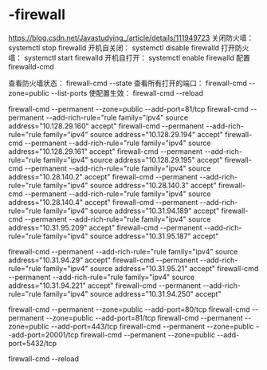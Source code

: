 # -firewall
https://blog.csdn.net/Javastudying_/article/details/111949723
关闭防火墙： systemctl stop firewalld
开机自关闭： systemctl disable firewalld
打开防火墙： systemctl start firewalld
开机自打开： systemctl enable firewalld
配置 firewalld-cmd

查看防火墙状态： firewall-cmd --state
查看所有打开的端口： firewall-cmd --zone=public --list-ports
使配置生效： firewall-cmd --reload 

firewall-cmd --permanent --zone=public --add-port=81/tcp
firewall-cmd --permanent --add-rich-rule="rule family="ipv4" source address="10.128.29.160" accept"
firewall-cmd --permanent --add-rich-rule="rule family="ipv4" source address="10.128.29.194" accept"
firewall-cmd --permanent --add-rich-rule="rule family="ipv4" source address="10.128.29.161" accept"
firewall-cmd --permanent --add-rich-rule="rule family="ipv4" source address="10.128.29.195" accept"
firewall-cmd --permanent --add-rich-rule="rule family="ipv4" source address="10.28.140.2" accept"
firewall-cmd --permanent --add-rich-rule="rule family="ipv4" source address="10.28.140.3" accept"
firewall-cmd --permanent --add-rich-rule="rule family="ipv4" source address="10.28.140.4" accept"
firewall-cmd --permanent --add-rich-rule="rule family="ipv4" source address="10.31.94.189" accept"
firewall-cmd --permanent --add-rich-rule="rule family="ipv4" source address="10.31.95.209" accept"
firewall-cmd --permanent --add-rich-rule="rule family="ipv4" source address="10.31.95.187" accept"

firewall-cmd --permanent --add-rich-rule="rule family="ipv4" source address="10.31.94.29" accept"
firewall-cmd --permanent --add-rich-rule="rule family="ipv4" source address="10.31.95.21" accept"
firewall-cmd --permanent --add-rich-rule="rule family="ipv4" source address="10.31.94.221" accept"
firewall-cmd --permanent --add-rich-rule="rule family="ipv4" source address="10.31.94.250" accept"


 

firewall-cmd --permanent --zone=public --add-port=80/tcp
firewall-cmd --permanent --zone=public --add-port=81/tcp
firewall-cmd --permanent --zone=public --add-port=443/tcp
firewall-cmd --permanent --zone=public --add-port=20001/tcp
firewall-cmd --permanent --zone=public --add-port=5432/tcp



firewall-cmd --reload
